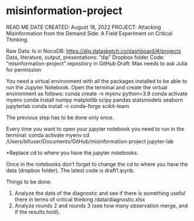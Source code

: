# misinformation-project
READ ME
DATE CREATED: August 18, 2022
PROJECT: Attacking Misinformation from the Demand Side: A Field Experiment on Critical Thinking. 

Raw Data: Is in NocoDB: https://dip.datasketch.co/dashboard/#/projects
Data, literature, output, presentations: “dip” Dropbox folder 
Code: “misinformation-project” repository in GitHub
Draft: Max needs to ask Julia for permission 

You need a virtual environment with all the packages installed to be able to run the Jupyter Notebook. Open the terminal and create the virtual environment as follows: 
conda create -n myenv python=3.9 
conda activate myenv
conda install numpy matplotlib scipy pandas statsmodels seaborn jupyterlab
conda install -c conda-forge scikit-learn 

The previous step has to be done only once. 

Every time you want to open your jupyter notebook  you need to run in the terminal: 
conda activate myenv
cd /Users/bfiuser/Documents/GitHub/misinformation-project
jupyter-lab

*Replace cd to where you have the jupyter notebooks. 

Once in the notebooks don’t forget to change the cd to where you have the data (dropbox folder). The latest code is draft1.ipynb. 

Things to be done: 
1. Analyze the data of the diagnostic and see if there is something useful there in terms of critical thinking /data/diagnostic.xlsx 
2. Analyze rounds 2 and rounds 3 (see how many observation merge, and if the results hold). 

